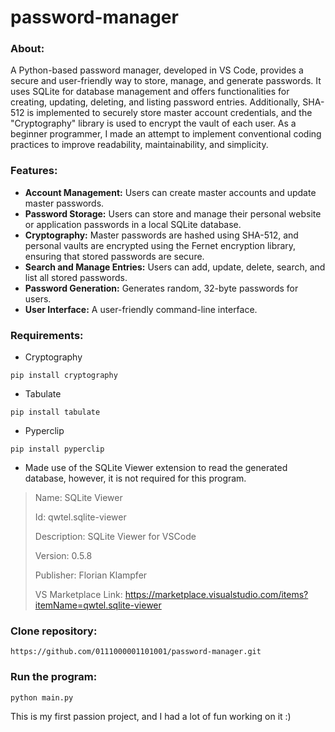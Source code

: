 # password-manager

### About:
A Python-based password manager, developed in VS Code, provides a secure and user-friendly way to store, manage, and generate passwords. It uses SQLite for database management and offers functionalities for creating, updating, deleting, and listing password entries. Additionally, SHA-512 is implemented to securely store master account credentials, and the "Cryptography" library is used to encrypt the vault of each user. As a beginner programmer, I made an attempt to implement conventional coding practices to improve readability, maintainability, and simplicity.

### Features:
- **Account Management:** Users can create master accounts and update master passwords.
- **Password Storage:** Users can store and manage their personal website or application passwords in a local SQLite database.
- **Cryptography:** Master passwords are hashed using SHA-512, and personal vaults are encrypted using the Fernet encryption library, ensuring that stored passwords are secure.
- **Search and Manage Entries:** Users can add, update, delete, search, and list all stored passwords.
- **Password Generation:** Generates random, 32-byte passwords for users.
- **User Interface:** A user-friendly command-line interface.

### Requirements:

- Cryptography
```
pip install cryptography
```
- Tabulate
```
pip install tabulate
```
- Pyperclip
```
pip install pyperclip
```

- Made use of the SQLite Viewer extension to read the generated database, however, it is not required for this program.
>Name: SQLite Viewer
>
>Id: qwtel.sqlite-viewer
>
>Description: SQLite Viewer for VSCode
>
>Version: 0.5.8
>
>Publisher: Florian Klampfer
>
>VS Marketplace Link: https://marketplace.visualstudio.com/items?itemName=qwtel.sqlite-viewer

### Clone repository:
```
https://github.com/0111000001101001/password-manager.git
```
### Run the program:
```
python main.py
```

This is my first passion project, and I had a lot of fun working on it :)
